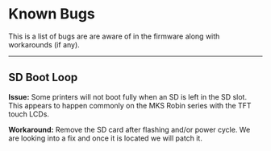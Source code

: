 # Known Bugs #

This is a list of bugs are are aware of in the firmware along with workarounds (if any).

----------

## SD Boot Loop ##
**Issue:** Some printers will not boot fully when an SD is left in the SD slot. This appears to happen commonly on the MKS Robin series with the TFT touch LCDs.

**Workaround:** Remove the SD card after flashing and/or power cycle. We are looking into a fix and once it is located we will patch it.